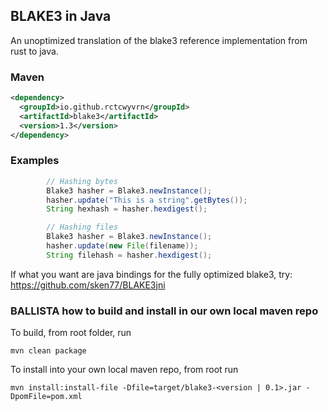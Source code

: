 BLAKE3 in Java
---
An unoptimized translation of the blake3 reference implementation from rust to java.
### Maven
```xml
<dependency>
  <groupId>io.github.rctcwyvrn</groupId>
  <artifactId>blake3</artifactId>
  <version>1.3</version>
</dependency>
```
### Examples
```java
        // Hashing bytes
        Blake3 hasher = Blake3.newInstance();
        hasher.update("This is a string".getBytes());
        String hexhash = hasher.hexdigest();
```
```java
        // Hashing files
        Blake3 hasher = Blake3.newInstance();
        hasher.update(new File(filename));
        String filehash = hasher.hexdigest();
```

If what you want are java bindings for the fully optimized blake3, try: https://github.com/sken77/BLAKE3jni


### BALLISTA how to build and install in our own local maven repo

To build, from root folder, run

    mvn clean package

To install into your own local maven repo, from root run

    mvn install:install-file -Dfile=target/blake3-<version | 0.1>.jar -DpomFile=pom.xml